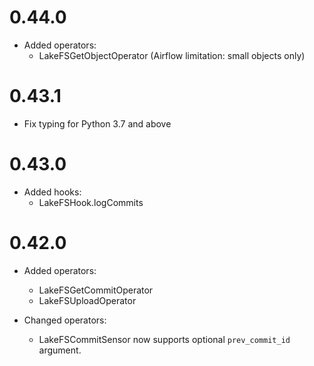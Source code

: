 # 0.44.0

* Added operators:
  - LakeFSGetObjectOperator (Airflow limitation: small objects only)

# 0.43.1

* Fix typing for Python 3.7 and above

# 0.43.0

* Added hooks:
  - LakeFSHook.logCommits

# 0.42.0

* Added operators:
  - LakeFSGetCommitOperator
  - LakeFSUploadOperator

* Changed operators:
  - LakeFSCommitSensor now supports optional `prev_commit_id` argument.
